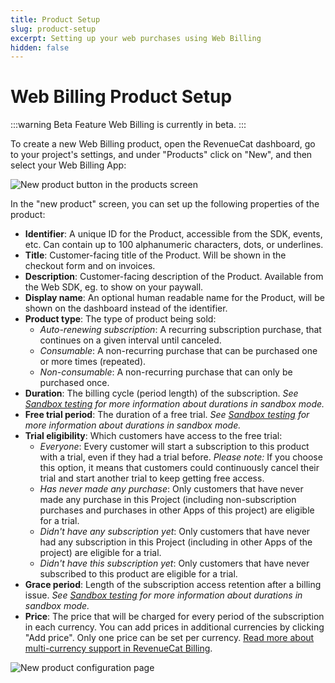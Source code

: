 ```yaml
---
title: Product Setup
slug: product-setup
excerpt: Setting up your web purchases using Web Billing
hidden: false
---
```


# Web Billing Product Setup

:::warning Beta Feature
Web Billing is currently in beta.
:::

To create a new Web Billing product, open the RevenueCat dashboard, go to your project's settings, and under "Products" click on "New", and then select your Web Billing App:

![New product button in the products screen](/images/rc-billing/new-product.png)

In the "new product" screen, you can set up the following properties of the product:

- **Identifier**: A unique ID for the Product, accessible from the SDK, events, etc. Can contain up to 100 alphanumeric characters, dots, or underlines.
- **Title**: Customer-facing title of the Product. Will be shown in the checkout form and on invoices.
- **Description**: Customer-facing description of the Product. Available from the Web SDK, eg. to show on your paywall.
- **Display name**: An optional human readable name for the Product, will be shown on the dashboard instead of the identifier.
- **Product type**: The type of product being sold:
    - *Auto-renewing subscription*: A recurring subscription purchase, that continues on a given interval until canceled.
    - *Consumable*: A non-recurring purchase that can be purchased one or more times (repeated).
    - *Non-consumable*: A non-recurring purchase that can only be purchased once.
- **Duration**: The billing cycle (period length) of the subscription. *See [Sandbox testing](/web/revenuecat-billing#renewals-in-sandbox) for more information about durations in sandbox mode.*
- **Free trial period**: The duration of a free trial. *See [Sandbox testing](/web/revenuecat-billing#renewals-in-sandbox) for more information about durations in sandbox mode.*
- **Trial eligibility**: Which customers have access to the free trial:
    - *Everyone*: Every customer will start a subscription to this product with a trial, even if they had a trial before. *Please note:* If you choose this option, it means that customers could continuously cancel their trial and start another trial to keep getting free access.
    - *Has never made any purchase*: Only customers that have never made any purchase in this Project (including non-subscription purchases and purchases in other Apps of this project) are eligible for a trial.
    - *Didn't have any subscription yet*: Only customers that have never had any subscription in this Project (including in other Apps of the project) are eligible for a trial.
    - *Didn't have this subscription yet*: Only customers that have never subscribed to this product are eligible for a trial.
- **Grace period**: Length of the subscription access retention after a billing issue. *See [Sandbox testing](/web/web-billing#renewals-in-sandbox) for more information about durations in sandbox mode.*
- **Price**: The price that will be charged for every period of the subscription in each currency. You can add prices in additional currencies by clicking "Add price". Only one price can be set per currency. [Read more about multi-currency support in RevenueCat Billing](/web/web-billing/multi-currency-support).

![New product configuration page](/images/rc-billing/new-product-configuration.png)
